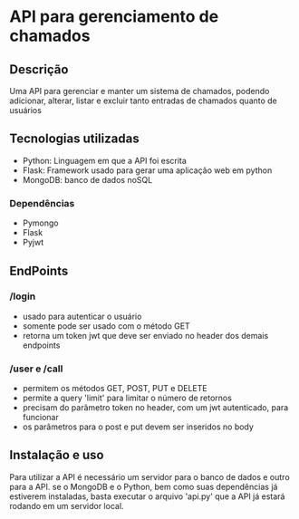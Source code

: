 # API para gerenciamento de chamados

## Descrição
Uma API para gerenciar e manter um sistema de chamados, podendo adicionar, alterar, listar e excluir tanto entradas de chamados quanto de usuários

## Tecnologias utilizadas
- Python: Linguagem em que a API foi escrita
- Flask: Framework usado para gerar uma aplicação web em python
- MongoDB: banco de dados noSQL 

### Dependências
- Pymongo
- Flask
- Pyjwt

## EndPoints

### /login
- usado para autenticar o usuário
- somente pode ser usado com o método GET
- retorna um token jwt que deve ser enviado no header dos demais endpoints

### /user e /call
- permitem os métodos GET, POST, PUT e DELETE
- permite a query 'limit' para limitar o número de retornos
- precisam do parâmetro token no header, com um jwt autenticado, para funcionar
- os parâmetros para o post e put devem ser inseridos no body

## Instalação e uso
Para utilizar a API é necessário um servidor para o banco de dados e outro para a API.
se o MongoDB e o Python, bem como suas dependências já estiverem instaladas, basta executar o arquivo 'api.py' que a API já estará rodando em um servidor local.